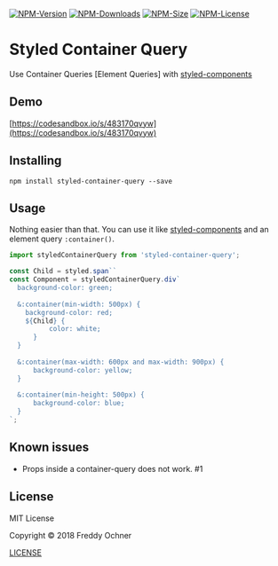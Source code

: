 <p>
    <a href="https://www.npmjs.com/package/styled-container-query" target="_blank"><img src="https://flat.badgen.net/npm/v/styled-container-query" alt="NPM-Version"/></a>
    <a href="https://www.npmjs.com/package/styled-container-query" target="_blank"><img src="https://flat.badgen.net/npm/dt/styled-container-query" alt="NPM-Downloads"/></a>
    <a href="https://www.npmjs.com/package/styled-container-query" target="_blank"><img src="https://flat.badgen.net/bundlephobia/minzip/styled-container-query" alt="NPM-Size"/></a>
    <a href="https://www.npmjs.com/package/styled-container-query" target="_blank"><img src="https://flat.badgen.net/npm/license/styled-container-query" alt="NPM-License"/></a>
</p>

# Styled Container Query
Use Container Queries \[Element Queries\] with [styled-components](https://github.com/styled-components)

## Demo
[https://codesandbox.io/s/483170qvyw](https://codesandbox.io/s/483170qvyw)

## Installing

```
npm install styled-container-query --save
```

## Usage
Nothing easier than that. You can use it like [styled-components](https://github.com/styled-components) and an element query `:container()`.

```javascript
import styledContainerQuery from 'styled-container-query';

const Child = styled.span``
const Component = styledContainerQuery.div`
  background-color: green;
  
  &:container(min-width: 500px) {
    background-color: red;
    ${Child} {
          color: white;
      }
  }
  
  &:container(max-width: 600px and max-width: 900px) {
      background-color: yellow;
  }
  
  &:container(min-height: 500px) {
      background-color: blue;
  }
`;
```

## Known issues
* Props inside a container-query does not work. #1

## License
MIT License

Copyright &copy; 2018 Freddy Ochner

[LICENSE](https://github.com/FreddyFY/styled-container-query/blob/master/LICENSE)
